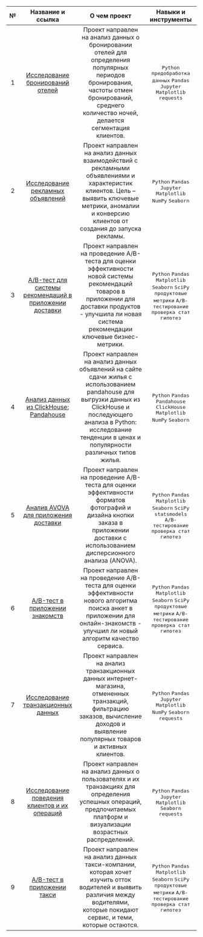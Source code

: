 | № | Название и ссылка | О чем проект | Навыки и инструменты |
| :---: | :---: | :---: | :---: |
| 1 | [Исследование бронирований отелей](https://github.com/theoldvalyria/Python_Projects/tree/main/hotel_booling_analysis) | Проект направлен на анализ данных о бронировании отелей для определения популярных периодов бронирования, частоты отмен бронирований, среднего количество ночей, делается сегментация клиентов. | <kbd>Python</kbd> <kbd>предобработка данных</kbd> <kbd>Pandas</kbd> <kbd>Jupyter</kbd> <kbd>Matplotlib</kbd> <kbd>requests</kbd>|
| 2 | [Исследование рекламных объявлений](https://github.com/theoldvalyria/Python_Projects/tree/main/ads_data_analysis) | Проект направлен на анализ данных взаимодействий с рекламными объявлениями и характеристик клиентов. Цель – выявить ключевые метрики, аномалии и конверсию клиентов от создания до запуска рекламы. | <kbd>Python</kbd> <kbd>Pandas</kbd> <kbd>Jupyter</kbd> <kbd>Matplotlib</kbd> <kbd>NumPy</kbd> <kbd>Seaborn</kbd> |
| 3 | [A/B-тест для системы рекомендаций в приложении доставки](https://github.com/theoldvalyria/Python_Projects/tree/main/ab_test_food_delivery) | Проект направлен на проведение A/B-теста для оценки эффективности новой системы рекомендаций товаров в приложении для доставки продуктов - улучшила ли новая система рекомендации ключевые бизнес-метрики. | <kbd>Python</kbd> <kbd>Pandas</kbd> <kbd>Matplotlib</kbd> <kbd>Seaborn</kbd> <kbd>SciPy</kbd> <kbd>продуктовые метрики</kbd> <kbd>A/B-тестирование</kbd> <kbd>проверка стат гипотез</kbd> |
| 4 | [Анализ данных из ClickHouse: Pandahouse](https://github.com/theoldvalyria/Python_Projects/tree/main/ETL_python_clickhouse) | Проект направлен на анализ данных объявлений на сайте сдачи жилья с использованием pandahouse для выгрузки данных из ClickHouse и последующего анализа в Python: исследование тенденции в ценах и популярности различных типов жилья. | <kbd>Python</kbd> <kbd>Pandas</kbd> <kbd>Pandahouse</kbd> <kbd>ClickHouse</kbd> <kbd>Matplotlib</kbd> <kbd>NumPy</kbd> <kbd>Seaborn</kbd> |
| 5 | [Аналив AVOVA для приложения доставки](https://github.com/theoldvalyria/Python_Projects/tree/main/anova_test_delivery_app)| Проект направлен на проведение A/B-теста для оценки эффективности форматов фотографий и дизайна кнопки заказа в приложении доставки с использованием дисперсионного анализа (ANOVA). | <kbd>Python</kbd> <kbd>Pandas</kbd> <kbd>Matplotlib</kbd> <kbd>Seaborn</kbd> <kbd>SciPy</kbd> <kbd>statsmodels</kbd> <kbd>A/B-тестирование</kbd> <kbd>проверка стат гипотез</kbd> |
| 6 | [A/B-тест в приложении знакомств](https://github.com/theoldvalyria/Python_Projects/tree/main/dating_app_abtest) | Проект направлен на проведение A/B-теста для оценки эффективности нового алгоритма поиска анкет в приложении для онлайн-знакомств -  улучшил ли новый алгоритм качество сервиса. | <kbd>Python</kbd> <kbd>Pandas</kbd> <kbd>Matplotlib</kbd> <kbd>Seaborn</kbd> <kbd>SciPy</kbd> <kbd>продуктовые метрики</kbd> <kbd>A/B-тестирование</kbd> <kbd>проверка стат гипотез</kbd> |
| 7 | [Исследование транзакционных данных](https://github.com/theoldvalyria/Python_Projects/tree/main/retail_analysis) | Проект направлен на анализ транзакционных данных интернет-магазина, отмененных транзакций, фильтрацию заказов, вычисление доходов и выявление популярных товаров и активных клиентов. | <kbd>Python</kbd> <kbd>Pandas</kbd> <kbd>Jupyter</kbd> <kbd>Matplotlib</kbd> <kbd>NumPy</kbd> <kbd>Seaborn</kbd> <kbd>requests</kbd> |
| 8 | [Исследование поведения клиентов и их операций](https://github.com/theoldvalyria/Python_Projects/tree/main/client_analysis) | Проект направлен на анализ данных о пользователях и их транзакциях для определения успешных операций, предпочитаемых платформ и визуализации возрастных распределений. |  <kbd>Python</kbd> <kbd>Pandas</kbd> <kbd>Jupyter</kbd> <kbd>Matplotlib</kbd> <kbd>Seaborn</kbd> <kbd>requests</kbd> |
| 9 | [A/B-тест в приложении такси](https://github.com/theoldvalyria/Python_Projects/tree/main/abtest_taxi_app) | Проект направлен на анализ данных такси-компании, которая хочет изучить отток водителей и выявить различия между водителями, которые покидают сервис, и теми, которые остаются. |<kbd>Python</kbd> <kbd>Pandas</kbd> <kbd>Matplotlib</kbd> <kbd>Seaborn</kbd> <kbd>SciPy</kbd> <kbd>продуктовые метрики</kbd> <kbd>A/B-тестирование</kbd> <kbd>проверка стат гипотез</kbd> |


